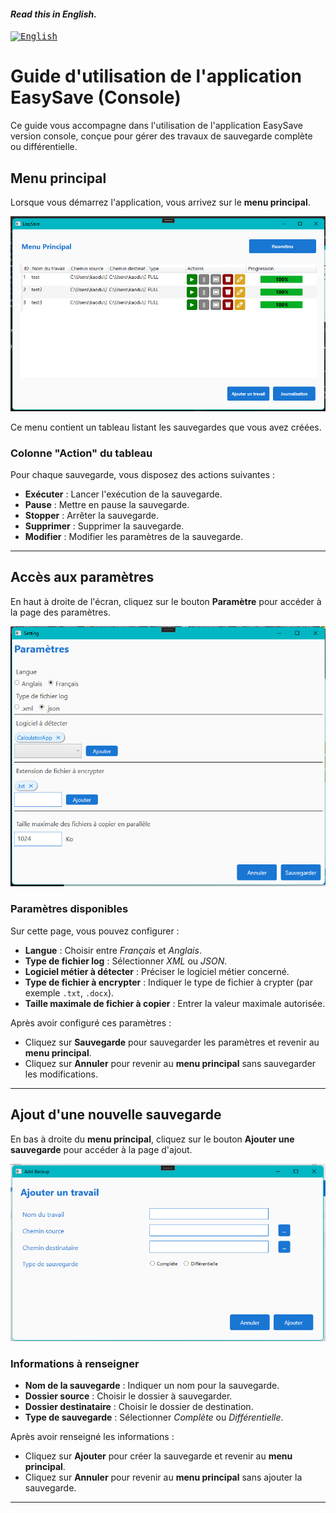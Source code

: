 #### _Read this in English._

<kbd>[<img title="English" alt="English" src="https://flagcdn.com/w40/gb.png" width="22">](translations/User_guide_En.md)</kbd>

# Guide d'utilisation de l'application EasySave (Console)

Ce guide vous accompagne dans l'utilisation de l'application EasySave version console, conçue pour gérer des travaux de sauvegarde complète ou différentielle.

## Menu principal
Lorsque vous démarrez l'application, vous arrivez sur le **menu principal**.  

![Menu Principal](Image/Interface_EasySave.png)

Ce menu contient un tableau listant les sauvegardes que vous avez créées.

### Colonne "Action" du tableau
Pour chaque sauvegarde, vous disposez des actions suivantes :
- **Exécuter** : Lancer l'exécution de la sauvegarde.
- **Pause** : Mettre en pause la sauvegarde.
- **Stopper** : Arrêter la sauvegarde.
- **Supprimer** : Supprimer la sauvegarde.
- **Modifier** : Modifier les paramètres de la sauvegarde.

---

## Accès aux paramètres
En haut à droite de l'écran, cliquez sur le bouton **Paramètre** pour accéder à la page des paramètres.

![Menu Paramètre](Image/Interface_Parametre.png)

### Paramètres disponibles
Sur cette page, vous pouvez configurer :
- **Langue** : Choisir entre *Français* et *Anglais*.
- **Type de fichier log** : Sélectionner *XML* ou *JSON*.
- **Logiciel métier à détecter** : Préciser le logiciel métier concerné.
- **Type de fichier à encrypter** : Indiquer le type de fichier à crypter (par exemple `.txt`, `.docx`).
- **Taille maximale de fichier à copier** : Entrer la valeur maximale autorisée.

Après avoir configuré ces paramètres :
- Cliquez sur **Sauvegarde** pour sauvegarder les paramètres et revenir au **menu principal**.
- Cliquez sur **Annuler** pour revenir au **menu principal** sans sauvegarder les modifications.

---

## Ajout d'une nouvelle sauvegarde
En bas à droite du **menu principal**, cliquez sur le bouton **Ajouter une sauvegarde** pour accéder à la page d'ajout.

![Menu Ajout Sauvegarde](Image/Interface_Add.png)

### Informations à renseigner
- **Nom de la sauvegarde** : Indiquer un nom pour la sauvegarde.
- **Dossier source** : Choisir le dossier à sauvegarder.
- **Dossier destinataire** : Choisir le dossier de destination.
- **Type de sauvegarde** : Sélectionner *Complète* ou *Différentielle*.

Après avoir renseigné les informations :
- Cliquez sur **Ajouter** pour créer la sauvegarde et revenir au **menu principal**.
- Cliquez sur **Annuler** pour revenir au **menu principal** sans ajouter la sauvegarde.

---

